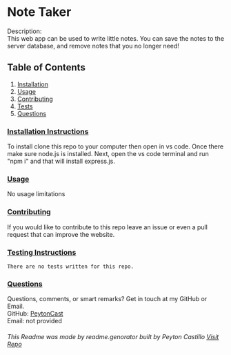 
  <!--TILE AND DESCRIPTION-->
  # **Note Taker** 
  
  Description: <br>
  This web app can be used to write little notes. You can save the notes to the server database, and remove notes that you no longer need!
 
  <!--TABLE OF CONTENTS-->
   ## Table of Contents
  1. [Installation](#install)
  2. [Usage](#usage)
  3. [Contributing](#contribute)
  4. [Tests](#tests)
  5. [Questions](#questions)
 
  <!--INSTALLATION INSTRUCTIONS-->
   ### [Installation Instructions](install)
  To install clone this repo to your computer then open in vs code. Once there make sure node.js is installed. Next, open the vs code terminal and run "npm i" and that will install express.js.
 
  <!--USAGE--> 
   ### [Usage](usage)
   No usage limitations
 
   
   <!--CONTRIBUTING-->
   ### [Contributing](contribute)
   If you would like to contribute to this repo leave an issue or even a pull request that can improve the website.
 
   <!--TESTS-->
   ### [Testing Instructions](tests)
    There are no tests written for this repo.
 
   <!--QUESTIONS-->
   ### [Questions](questions)
  Questions, comments, or smart remarks? Get in touch at my GitHub or Email. <br>
  GitHub: [PeytonCast](https:github.com/PeytonCast) <br>
  Email: not provided
       
  ###### This Readme was made by readme.genorator built by Peyton Castillo [Visit Repo](https://github.com/PeytonCast/readme.genorator)
